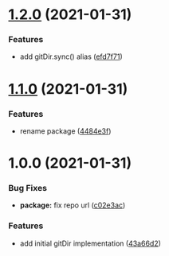 # [1.2.0](https://github.com/antongolub/git-dir/compare/v1.1.0...v1.2.0) (2021-01-31)


### Features

* add gitDir.sync() alias ([efd7f71](https://github.com/antongolub/git-dir/commit/efd7f711725e6a6c8b179a7e0540caf496bc0898))

# [1.1.0](https://github.com/antongolub/git-dir/compare/v1.0.0...v1.1.0) (2021-01-31)


### Features

* rename package ([4484e3f](https://github.com/antongolub/git-dir/commit/4484e3fe3c0c4979be450d090e7c1af282e5e232))

# 1.0.0 (2021-01-31)


### Bug Fixes

* **package:** fix repo url ([c02e3ac](https://github.com/antongolub/git-dir/commit/c02e3ac3d8a78889023d6e57e519fa6d7db18b44))


### Features

* add initial gitDir implementation ([43a66d2](https://github.com/antongolub/git-dir/commit/43a66d21c96fed669a3eb57796eb1db0a5f3ac36))

